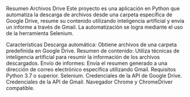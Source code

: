 Resumen Archivos Drive
Este proyecto es una aplicación en Python que automatiza la descarga de archivos desde una carpeta específica de Google Drive, resume su contenido utilizando inteligencia artificial y envía un informe a través de Gmail. La automatización se logra mediante el uso de la herramienta Selenium.

Características
Descarga automática: Obtiene archivos de una carpeta predefinida en Google Drive.
Resumen de contenido: Utiliza técnicas de inteligencia artificial para resumir la información de los archivos descargados.
Envío de informes: Envía el resumen generado a una dirección de correo electrónico específica utilizando Gmail.
Requisitos
Python 3.7 o superior.
Selenium.
Credenciales de la API de Google Drive.
Credenciales de la API de Gmail.
Navegador Chrome y ChromeDriver compatible.
